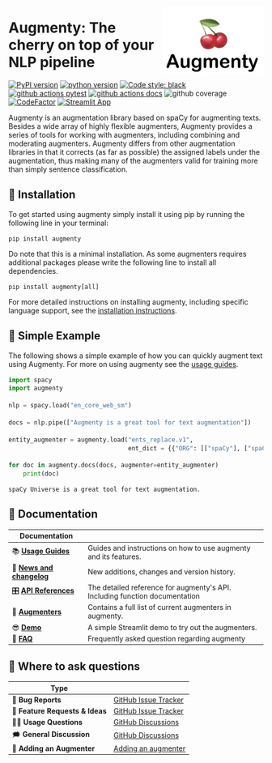 <a href="https://github.com/kennethenevoldsen/augmenty"><img src="https://github.com/KennethEnevoldsen/augmenty/blob/master/img/icon.png?raw=true" width="200" align="right" /></a>
# Augmenty: The cherry on top of your NLP pipeline


[![PyPI version](https://badge.fury.io/py/augmenty.svg)](https://pypi.org/project/augmenty/)
[![python version](https://img.shields.io/badge/Python-%3E=3.7-blue)](https://github.com/kennethenevoldsen/augmenty)
[![Code style: black](https://img.shields.io/badge/Code%20Style-Black-black)](https://black.readthedocs.io/en/stable/the_black_code_style/current_style.html)
[![github actions pytest](https://github.com/kennethenevoldsen/augmenty/actions/workflows/pytest-cov-comment.yml/badge.svg)](https://github.com/kennethenevoldsen/augmenty/actions)
[![github actions docs](https://github.com/kennethenevoldsen/augmenty/actions/workflows/documentation.yml/badge.svg)](https://kennethenevoldsen.github.io/augmenty/)
![github coverage](https://img.shields.io/endpoint?url=https://gist.githubusercontent.com/KennethEnevoldsen/2d5c14e682c3560240fe05cc7c9f4d2d/raw/badge-augmenty-pytest-coverage.json)
[![CodeFactor](https://www.codefactor.io/repository/github/kennethenevoldsen/augmenty/badge)](https://www.codefactor.io/repository/github/kennethenevoldsen/augmenty)
[![Streamlit App](https://static.streamlit.io/badges/streamlit_badge_black_white.svg)](https://share.streamlit.io/kennethenevoldsen/augmenty/dev/streamlit.py)
<!-- [![pip downloads](https://img.shields.io/pypi/dm/augmenty.svg)](https://pypi.org/project/augmenty/) -->


Augmenty is an augmentation library based on spaCy for augmenting texts. Besides a wide array of highly flexible augmenters, Augmenty provides a series of tools for working with augmenters, including combining and moderating augmenters. Augmenty differs from other augmentation libraries in that it corrects (as far as possible) the assigned labels under the augmentation, thus making many of the augmenters valid for training more than simply sentence classification.

## 🔧 Installation
To get started using augmenty simply install it using pip by running the following line in your terminal:

```
pip install augmenty
```

Do note that this is a minimal installation. As some augmenters requires additional packages please write the following line to install all dependencies.

```
pip install augmenty[all]
```

For more detailed instructions on installing augmenty, including specific language support, see the [installation instructions](https://kennethenevoldsen.github.io/augmenty/installation).

## 🍒 Simple Example
The following shows a simple example of how you can quickly augment text using Augmenty. For more on using augmenty see the [usage guides].

```python
import spacy
import augmenty

nlp = spacy.load("en_core_web_sm")

docs = nlp.pipe(["Augmenty is a great tool for text augmentation"])

entity_augmenter = augmenty.load("ents_replace.v1", 
                                 ent_dict = {{"ORG": [["spaCy"], ["spaCy", "Universe"]]})

for doc in augmenty.docs(docs, augmenter=entity_augmenter)
    print(doc)
```

```
spaCy Universe is a great tool for text augmentation.
```

## 📖 Documentation

| Documentation              |                                                                             |
| -------------------------- | --------------------------------------------------------------------------- |
| 📚 **[Usage Guides]**       | Guides and instructions on how to use augmenty and its features.             |
| 📰 **[News and changelog]** | New additions, changes and version history.                                 |
| 🎛 **[API References]**     | The detailed reference for augmenty's API. Including function documentation |
| 🍒 **[Augmenters]**         | Contains a full list of current augmenters in augmenty.                     |
| 😎 **[Demo]**               | A simple Streamlit demo to try out the augmenters.                          |
| 🙋 **[FAQ]**                | Frequently asked question regarding augmenty                                |

[usage guides]: https://kennethenevoldsen.github.io/augmenty/introduction.html
[api references]: https://kennethenevoldsen.github.io/augmenty/
[Augmenters]: https://kennethenevoldsen.github.io/augmenty/augmenters.html
[Demo]: https://share.streamlit.io/kennethenevoldsen/augmenty/dev/streamlit.py
[News and changelog]: https://kennethenevoldsen.github.io/augmenty/news.html
[FAQ]: https://kennethenevoldsen.github.io/augmenty/faq.html

## 💬 Where to ask questions

| Type                           |                        |
| ------------------------------ | ---------------------- |
| 🚨 **Bug Reports**              | [GitHub Issue Tracker] |
| 🎁 **Feature Requests & Ideas** | [GitHub Issue Tracker] |
| 👩‍💻 **Usage Questions**          | [GitHub Discussions]   |
| 🗯 **General Discussion**       | [GitHub Discussions]   |
| 🍒 **Adding an Augmenter**      | [Adding an augmenter]  |

[github issue tracker]: https://github.com/kennethenevoldsen/augmenty/issues
[github discussions]: https://github.com/kennethenevoldsen/augmenty/discussions
[Adding an augmenter]: https://kennethenevoldsen.github.io/augmenty/adding_an_augmenter.html

